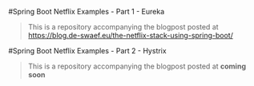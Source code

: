#Spring Boot Netflix Examples - Part 1 - Eureka

> This is a repository accompanying the blogpost posted at https://blog.de-swaef.eu/the-netflix-stack-using-spring-boot/

#Spring Boot Netflix Examples - Part 2 - Hystrix

> This is a repository accompanying the blogpost posted at **coming soon**
